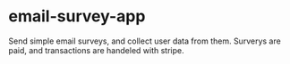 # email-survey-app

Send simple email surveys, and collect user data from them. Surverys are paid, and transactions are handeled with stripe.
